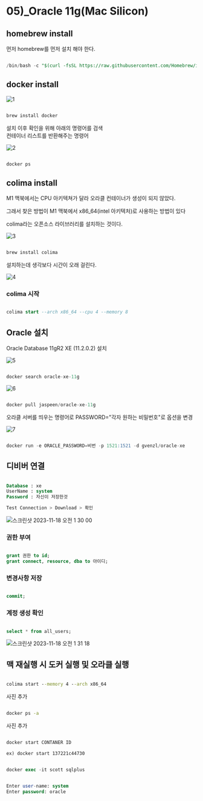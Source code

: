 # 05)_Oracle 11g(Mac Silicon)

## homebrew install 

 먼저 homebrew를 먼저 설치 해야 한다. 

``` sql 

/bin/bash -c "$(curl -fsSL https://raw.githubusercontent.com/Homebrew/install/HEAD/install.sh)"

```

## docker install 

![1](https://github.com/choiminjun94/Setting/assets/60457431/c82f46b8-50c3-46ed-a1fe-82e960d2d51c)

``` sql

brew install docker

```

설치 이후 확인을 위해 아래의 명령어를 검색  
컨테이너 리스트를 반환해주는 명령어

![2](https://github.com/choiminjun94/Setting/assets/60457431/02743d4e-e681-4b89-801b-53020bcb4c53)

``` sql 

docker ps 

```


## colima install

M1 맥북에서는 CPU 아키텍쳐가 달라 오라클 컨테이너가 생성이 되지 않았다.

그래서 찾은 방법이 M1 맥북에서 x86_64(intel 아키텍처)로 사용하는 방법이 있다

colima라는 오픈소스 라이브러리를 설치하는 것이다.

![3](https://github.com/choiminjun94/Setting/assets/60457431/39ef052b-0ffa-4f62-8dc6-b287302aab3d)

```sql 

brew install colima

```

설치하는데 생각보다 시간이 오래 걸린다. 

![4](https://github.com/choiminjun94/Setting/assets/60457431/be5f58cf-85c8-4963-afb5-3300025e9ce8)

### colima 시작

``` sql 

colima start --arch x86_64 --cpu 4 --memory 8 

```

## Oracle 설치 

Oracle Database 11gR2 XE (11.2.0.2) 설치

![5](https://github.com/choiminjun94/Setting/assets/60457431/647ea13a-1cdd-48c0-9737-f96b59cb0192)

``` sql 

docker search oracle-xe-11g 

```


![6](https://github.com/choiminjun94/Setting/assets/60457431/bf1c1e67-02aa-4260-8cf3-f37024d913ef)


``` sql 

docker pull jaspeen/oracle-xe-11g

```

오라클 서버를 띄우는 명령어로 PASSWORD="각자 원하는 비밀번호"로 옵션을 변경

![7](https://github.com/choiminjun94/Setting/assets/60457431/43380df5-8f59-40d9-9423-762d34e66559)

``` sql 

docker run -e ORACLE_PASSWORD=비번 -p 1521:1521 -d gvenzl/oracle-xe

```

## 디비버 연결

```sql

Database : xe
UserName : system
Password : 자신이 저장한것 

Test Connection > Download > 확인

```
![스크린샷 2023-11-18 오전 1 30 00](https://github.com/choiminjun94/Setting/assets/60457431/ed9cd863-9ab8-4dbb-9253-20fb81987d70)

### 권한 부여

```sql

grant 권한 to id;
grant connect, resource, dba to 아이디;

```

### 변경사항 저장

```sql

commit;

```

### 계정 생성 확인

```sql

select * from all_users;

```
![스크린샷 2023-11-18 오전 1 31 18](https://github.com/choiminjun94/Setting/assets/60457431/0562a6ed-fab8-48d3-91cb-e04631ec0167)


## 맥 재실행 시 도커 실행 및 오라클 실행 


``` cmd 

colima start --memory 4 --arch x86_64

```
사진 추가

```cmd 

docker ps -a 

```
사진 추가 

```cmd

docker start CONTANER ID

ex) docker start 137221c44730

```

```sql 

docker exec -it scott sqlplus

```

```sql 

Enter user-name: system
Enter password: oracle

```

 


